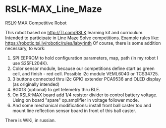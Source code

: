 # RSLK-MAX_Line_Maze
RSLK-MAX Competitive Robot

This robot based on http://TI.com/RSLK learning kit and curriculum. Intended to participate in Line Maze Solve competitions. Example rules like: https://robotic.tsi.lv/robotic/rules/labyrinth
Of course, there is some addition necessary, to work:
1. SPI EEPROM to hold configuration parameters, map, path (in my robot I use S25FL204K).
2. Color sensor module, because our competitions define start as green cell, and finish - red cell. Possible i2c module VEML6040 or TCS34725.
3. 3 buttons connected thru i2c GPIO extender PCA9536 and OLED display (as originally intended)
4. BGX13 (optional) to get telemetry thru BLE.
5. On RSLK-MAX board add 1/4 resistor divider to control battery voltage. Using on board "spare" op.amplifier in voltage follower mode.
6. And some mechanical modifications: install front ball caster too and mount line reflection sensor board in front of this ball caster.


There is WiKi, in russian.
